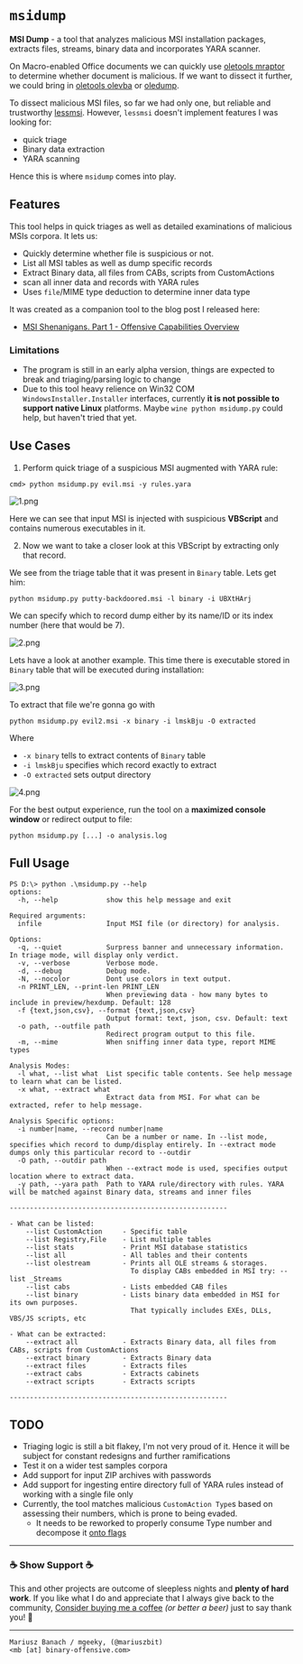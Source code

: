 # `msidump`

**MSI Dump** - a tool that analyzes malicious MSI installation packages, extracts files, streams, binary data and incorporates YARA scanner.

On Macro-enabled Office documents we can quickly use [oletools mraptor](https://github.com/decalage2/oletools/blob/master/oletools/mraptor.py) to determine whether document is malicious. If we want to dissect it further, we could bring in [oletools olevba](https://github.com/decalage2/oletools/blob/master/oletools/olevba.py) or [oledump](https://github.com/DidierStevens/DidierStevensSuite/blob/master/oledump.py).

To dissect malicious MSI files, so far we had only one, but reliable and trustworthy [lessmsi](https://github.com/activescott/lessmsi).
However, `lessmsi` doesn't implement features I was looking for:

- quick triage
- Binary data extraction
- YARA scanning

Hence this is where `msidump` comes into play.


## Features

This tool helps in quick triages as well as detailed examinations of malicious MSIs corpora.
It lets us:

- Quickly determine whether file is suspicious or not.
- List all MSI tables as well as dump specific records
- Extract Binary data, all files from CABs, scripts from CustomActions
- scan all inner data and records with YARA rules
- Uses `file`/MIME type deduction to determine inner data type

It was created as a companion tool to the blog post I released here:

- [MSI Shenanigans. Part 1 - Offensive Capabilities Overview](https://mgeeky.tech/msi-shenanigans-part-1/)


### Limitations

- The program is still in an early alpha version, things are expected to break and triaging/parsing logic to change
- Due to this tool heavy relience on Win32 COM `WindowsInstaller.Installer` interfaces, currently **it is not possible to support native Linux** platforms. Maybe `wine python msidump.py` could help, but haven't tried that yet.


## Use Cases

1. Perform quick triage of a suspicious MSI augmented with YARA rule:

```
cmd> python msidump.py evil.msi -y rules.yara
```

![1.png](img/1.png)

Here we can see that input MSI is injected with suspicious **VBScript** and contains numerous executables in it.


2. Now we want to take a closer look at this VBScript by extracting only that record. 

We see from the triage table that it was present in `Binary` table. Lets get him:

```
python msidump.py putty-backdoored.msi -l binary -i UBXtHArj
```

We can specify which to record dump either by its name/ID or its index number (here that would be 7).

![2.png](img/2.png)

Lets have a look at another example. This time there is executable stored in `Binary` table that will be executed during installation:

![3.png](img/3.png)

To extract that file we're gonna go with 

```
python msidump.py evil2.msi -x binary -i lmskBju -O extracted
```

Where 
- `-x binary` tells to extract contents of `Binary` table
- `-i lmskBju` specifies which record exactly to extract
- `-O extracted` sets output directory

![4.png](img/4.png)


For the best output experience, run the tool on a **maximized console window** or redirect output to file:

```
python msidump.py [...] -o analysis.log
```

## Full Usage

```
PS D:\> python .\msidump.py --help
options:
  -h, --help            show this help message and exit

Required arguments:
  infile                Input MSI file (or directory) for analysis.

Options:
  -q, --quiet           Surpress banner and unnecessary information. In triage mode, will display only verdict.
  -v, --verbose         Verbose mode.
  -d, --debug           Debug mode.
  -N, --nocolor         Dont use colors in text output.
  -n PRINT_LEN, --print-len PRINT_LEN
                        When previewing data - how many bytes to include in preview/hexdump. Default: 128
  -f {text,json,csv}, --format {text,json,csv}
                        Output format: text, json, csv. Default: text
  -o path, --outfile path
                        Redirect program output to this file.
  -m, --mime            When sniffing inner data type, report MIME types

Analysis Modes:
  -l what, --list what  List specific table contents. See help message to learn what can be listed.
  -x what, --extract what
                        Extract data from MSI. For what can be extracted, refer to help message.

Analysis Specific options:
  -i number|name, --record number|name
                        Can be a number or name. In --list mode, specifies which record to dump/display entirely. In --extract mode dumps only this particular record to --outdir
  -O path, --outdir path
                        When --extract mode is used, specifies output location where to extract data.
  -y path, --yara path  Path to YARA rule/directory with rules. YARA will be matched against Binary data, streams and inner files

------------------------------------------------------

- What can be listed:
    --list CustomAction     - Specific table
    --list Registry,File    - List multiple tables
    --list stats            - Print MSI database statistics
    --list all              - All tables and their contents
    --list olestream        - Prints all OLE streams & storages.
                              To display CABs embedded in MSI try: --list _Streams
    --list cabs             - Lists embedded CAB files
    --list binary           - Lists binary data embedded in MSI for its own purposes.
                              That typically includes EXEs, DLLs, VBS/JS scripts, etc

- What can be extracted:
    --extract all           - Extracts Binary data, all files from CABs, scripts from CustomActions
    --extract binary        - Extracts Binary data
    --extract files         - Extracts files
    --extract cabs          - Extracts cabinets
    --extract scripts       - Extracts scripts

------------------------------------------------------
```

## TODO

- Triaging logic is still a bit flakey, I'm not very proud of it. Hence it will be subject for constant redesigns and further ramifications
- Test it on a wider test samples corpora
- Add support for input ZIP archives with passwords
- Add support for ingesting entire directory full of YARA rules instead of working with a single file only
- Currently, the tool matches malicious `CustomAction Type`s based on assessing their numbers, which is prone to being evaded.
  - It needs to be reworked to properly consume Type number and decompose it [onto flags](https://learn.microsoft.com/en-us/windows/win32/msi/summary-list-of-all-custom-action-types)

---

### ☕ Show Support ☕

This and other projects are outcome of sleepless nights and **plenty of hard work**. If you like what I do and appreciate that I always give back to the community,
[Consider buying me a coffee](https://github.com/sponsors/mgeeky) _(or better a beer)_ just to say thank you! 💪 

---

```
Mariusz Banach / mgeeky, (@mariuszbit)
<mb [at] binary-offensive.com>
```